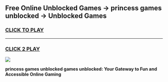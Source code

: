 
## Free Online Unblocked Games → princess games unblocked → Unblocked Games
<h3>
<a href="https://premium.freeplayer.one?title=princess_games_unblocked&ref=21F">CLICK TO PLAY</a></h3>
<hr>

<h3>
<a href="https://premium.freeplayer.one?title=princess_games_unblocked&ref=21F">CLICK 2 PLAY</a>
  
</h3>

<a href="https://premium.freeplayer.one?title=princess_games_unblocked&ref=21F/"><img src="https://clearcache.store/games.png"></a>


**princess games unblocked games unblocked: Your Gateway to Fun and Accessible Online Gaming**

